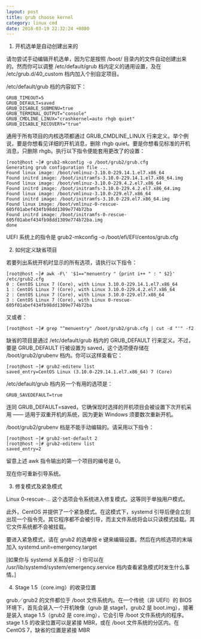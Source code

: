 ```yaml
---
layout: post
title: grub choose kernel
category: linux cmd
date: 2018-03-19 22:32:24 +0800
---
```


1. 开机选单是自动创建出来的

请勿尝试手动编辑开机选单，因为它是按照 /boot/ 目录内的文件自动创建出来的。然而你可以调整 /etc/default/grub 档内定义的通用设置，及在 /etc/grub.d/40_custom 档内加入个别自定项目。

/etc/default/grub 档的内容如下：
```
GRUB_TIMEOUT=5
GRUB_DEFAULT=saved
GRUB_DISABLE_SUBMENU=true
GRUB_TERMINAL_OUTPUT="console"
GRUB_CMDLINE_LINUX="crashkernel=auto rhgb quiet"
GRUB_DISABLE_RECOVERY="true"
```
通用于所有项目的内核选项都通过 GRUB_CMDLINE_LINUX 行来定义。举个例说，要是你想看见详细的开机消息，删除 rhgb quiet。要是你想看见标准的开机消息，只删除 rhgb。执行以下指令便能套用更改了的设置：
```
[root@host ~]# grub2-mkconfig -o /boot/grub2/grub.cfg
Generating grub configuration file ...
Found linux image: /boot/vmlinuz-3.10.0-229.14.1.el7.x86_64
Found initrd image: /boot/initramfs-3.10.0-229.14.1.el7.x86_64.img
Found linux image: /boot/vmlinuz-3.10.0-229.4.2.el7.x86_64
Found initrd image: /boot/initramfs-3.10.0-229.4.2.el7.x86_64.img
Found linux image: /boot/vmlinuz-3.10.0-229.el7.x86_64
Found initrd image: /boot/initramfs-3.10.0-229.el7.x86_64.img
Found linux image: /boot/vmlinuz-0-rescue-605f01abef434fb98dd1309e774b72ba
Found initrd image: /boot/initramfs-0-rescue-605f01abef434fb98dd1309e774b72ba.img
done
```
UEFI 系统上的指令是 grub2-mkconfig -o /boot/efi/EFI/centos/grub.cfg

2. 如何定义缺省项目

若要列出系统开机时显示的所有选项，请执行以下指令：
```
[root@host ~]# awk -F\' '$1=="menuentry " {print i++ " : " $2}' /etc/grub2.cfg
0 : CentOS Linux 7 (Core), with Linux 3.10.0-229.14.1.el7.x86_64
1 : CentOS Linux 7 (Core), with Linux 3.10.0-229.4.2.el7.x86_64
2 : CentOS Linux 7 (Core), with Linux 3.10.0-229.el7.x86_64
3 : CentOS Linux 7 (Core), with Linux 0-rescue-605f01abef434fb98dd1309e774b72ba
```
又或者：
```
[root@host ~]# grep "^menuentry" /boot/grub2/grub.cfg | cut -d "'" -f2
```
缺省的项目是通过 /etc/default/grub 档内的 GRUB_DEFAULT 行来定义。不过，要是 GRUB_DEFAULT 行被设置为 saved，这个选项便存储在 /boot/grub2/grubenv 档内。你可以这样查看它：
```
[root@host ~]# grub2-editenv list
saved_entry=CentOS Linux (3.10.0-229.14.1.el7.x86_64) 7 (Core)
```
/etc/default/grub 档内另一个有用的选项是：
```
GRUB_SAVEDEFAULT=true
```
连同 GRUB_DEFAULT=saved，它确保现时选择的开机项目会被设置下次开机采用 —— 适用于双重开机的系统，因为更新 Windows 须要数次重新开机。

/boot/grub2/grubenv 档是不能手动编辑的。请采用以下指令：
```
[root@host ~]# grub2-set-default 2
[root@host ~]# grub2-editenv list
saved_entry=2
```
留意上述 awk 指令输出的第一个项目的编号是 0。

现在你可重新引导系统。

3. 修复模式及紧急模式

Linux 0-rescue-... 这个选项会令系统进入修复模式。这等同于单独用户模式。

此外，CentOS 并提供了一个紧急模式。在这模式下，systemd 引导后便会立刻出现一个指令壳。其它程序都不会被引导，而主文件系统将会以只读模式挂载。其它文件系统都不会被挂载。

要进入紧急模式，请在 grub2 的选单按 e 键来编辑设置。然后在内核选项的末端加入 systemd.unit=emergency.target

[如果你与 systemd 关系良好 :-) 你可以在 /usr/lib/systemd/system/emergency.service 档内查看紧急模式时发生什么事情。]

4. Stage 1.5（core.img）的收录位置

grub／grub2 的文件都位于 /boot 文件系统内。在一个传统（非 UEFI）的 BIOS 环境下，首先会装入一个开机映像（grub 是 stage1，grub2 是 boot.img），接著是装入 stage 1.5（grub2 是 core.img），它会引导 /boot 文件系统内的程序。stage 1.5 的收录位置可以是紧接 MBR，或在 /boot 文件系统的分区内。在 CentOS 7，缺省的位置是紧接 MBR
